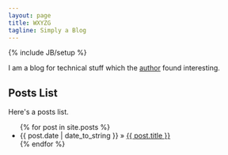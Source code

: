 ```yaml
---
layout: page
title: WXYZG
tagline: Simply a Blog
---
```

{% include JB/setup %}

I am a blog for technical stuff which the <a href="http://wei.wxyzg.com">author</a> found interesting.

## Posts List

Here's a posts list.

<ul class="posts">
  {% for post in site.posts %}
    <li><span>{{ post.date | date_to_string }}</span> &raquo; <a href="{{ BASE_PATH }}{{ post.url }}">{{ post.title }}</a></li>
  {% endfor %}
</ul>



